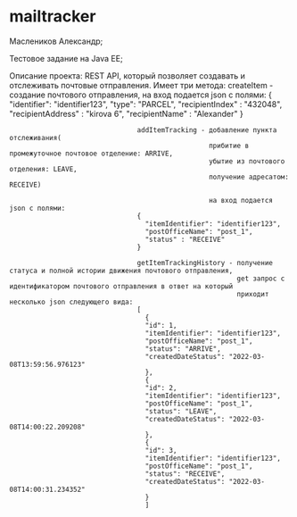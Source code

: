 # mailtracker

Маслеников Александр;

Тестовое задание на Java EE;

Описание проекта: REST API, который позволяет создавать и отслеживать почтовые отправления. 
                  Имеет три метода: createItem - создание почтового отправления, на вход подается json c полями:
                                    {
                                      "identifier": "identifier123",
                                      "type": "PARCEL",
                                      "recipientIndex" : "432048",
                                      "recipientAddress" : "kirova 6",
                                      "recipientName" : "Alexander"
                                     }
                                     
                                    addItemTracking - добавление пункта отслеживания(
                                                      прибитие в промежуточное почтовое отделение: ARRIVE,
                                                      убытие из почтового отделения: LEAVE,
                                                      получение адресатом: RECEIVE)
                                                      
                                                      на вход подается json с полями:
                                    {
                                      "itemIdentifier": "identifier123",
                                      "postOfficeName": "post_1",
                                      "status" : "RECEIVE"
                                    }
                                    
                                    getItemTrackingHistory - получение статуса и полной истории движения почтового отправления,
                                                             get запрос с идентификатором почтового отправления в ответ на который 
                                                             приходит несколько json следующего вида:
                                    [
                                      {
                                      "id": 1,
                                      "itemIdentifier": "identifier123",
                                      "postOfficeName": "post_1",
                                      "status": "ARRIVE",
                                      "createdDateStatus": "2022-03-08T13:59:56.976123"
                                      },
                                      {
                                      "id": 2,
                                      "itemIdentifier": "identifier123",
                                      "postOfficeName": "post_1",
                                      "status": "LEAVE",
                                      "createdDateStatus": "2022-03-08T14:00:22.209208"
                                      },
                                      {
                                      "id": 3,
                                      "itemIdentifier": "identifier123",
                                      "postOfficeName": "post_1",
                                      "status": "RECEIVE",
                                      "createdDateStatus": "2022-03-08T14:00:31.234352"
                                      }
                                      ]
                                    
